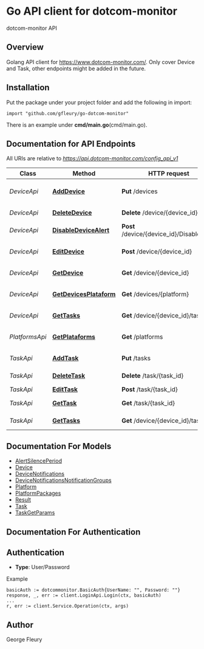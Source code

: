 # Go API client for dotcom-monitor

dotcom-monitor API

## Overview
Golang API client for https://www.dotcom-monitor.com/. Only cover Device and Task, other endpoints might be added in the future. 

## Installation
Put the package under your project folder and add the following in import:
```golang
import "github.com/gfleury/go-dotcom-monitor"
```
There is an example under **cmd/main.go**(cmd/main.go).

## Documentation for API Endpoints

All URIs are relative to *https://api.dotcom-monitor.com/config_api_v1*

Class | Method | HTTP request | Description
------------ | ------------- | ------------- | -------------
*DeviceApi* | [**AddDevice**](docs/DeviceApi.md#adddevice) | **Put** /devices | Get device list by platform.
*DeviceApi* | [**DeleteDevice**](docs/DeviceApi.md#deletedevice) | **Delete** /device/{device_id} | Get Device info.
*DeviceApi* | [**DisableDeviceAlert**](docs/DeviceApi.md#disabledevicealert) | **Post** /device/{device_id}/DisableAlert/ | Get Device info.
*DeviceApi* | [**EditDevice**](docs/DeviceApi.md#editdevice) | **Post** /device/{device_id} | Edit device list by platform.
*DeviceApi* | [**GetDevice**](docs/DeviceApi.md#getdevice) | **Get** /device/{device_id} | Get Device info.
*DeviceApi* | [**GetDevicesPlataform**](docs/DeviceApi.md#getdevicesplataform) | **Get** /devices/{platform} | Get device list by platform.
*DeviceApi* | [**GetTasks**](docs/DeviceApi.md#gettasks) | **Get** /device/{device_id}/tasks | Get Device tasks.
*PlatformsApi* | [**GetPlataforms**](docs/PlatformsApi.md#getplataforms) | **Get** /platforms | Return list of available platforms
*TaskApi* | [**AddTask**](docs/TaskApi.md#addtask) | **Put** /tasks | Create new task.
*TaskApi* | [**DeleteTask**](docs/TaskApi.md#deletetask) | **Delete** /task/{task_id} | Delete Task info.
*TaskApi* | [**EditTask**](docs/TaskApi.md#edittask) | **Post** /task/{task_id} | Edit task.
*TaskApi* | [**GetTask**](docs/TaskApi.md#gettask) | **Get** /task/{task_id} | Get Task info.
*TaskApi* | [**GetTasks**](docs/TaskApi.md#gettasks) | **Get** /device/{device_id}/tasks | Get Device tasks.


## Documentation For Models

 - [AlertSilencePeriod](docs/AlertSilencePeriod.md)
 - [Device](docs/Device.md)
 - [DeviceNotifications](docs/DeviceNotifications.md)
 - [DeviceNotificationsNotificationGroups](docs/DeviceNotificationsNotificationGroups.md)
 - [Platform](docs/Platform.md)
 - [PlatformPackages](docs/PlatformPackages.md)
 - [Result](docs/Result.md)
 - [Task](docs/Task.md)
 - [TaskGetParams](docs/TaskGetParams.md)


## Documentation For Authentication

## Authentication
- **Type**: User/Password

Example
```golang
basicAuth := dotcommonitor.BasicAuth{UserName: "", Password: ""}
response, _, err := client.LoginApi.Login(ctx, basicAuth)
...
r, err := client.Service.Operation(ctx, args)
```

## Author

George Fleury

